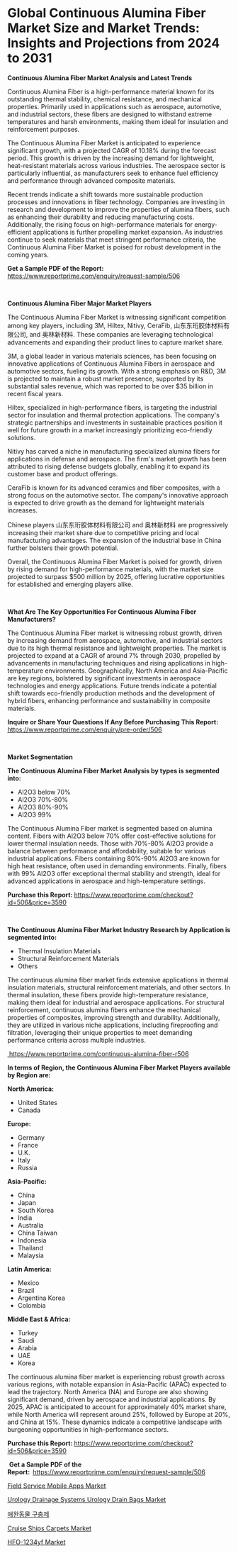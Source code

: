 <p><h1>Global Continuous Alumina Fiber Market Size and Market Trends: Insights and Projections from 2024 to 2031</h1></p><p><strong>Continuous Alumina Fiber Market Analysis and Latest Trends</strong></p>
<p><p>Continuous Alumina Fiber is a high-performance material known for its outstanding thermal stability, chemical resistance, and mechanical properties. Primarily used in applications such as aerospace, automotive, and industrial sectors, these fibers are designed to withstand extreme temperatures and harsh environments, making them ideal for insulation and reinforcement purposes.</p><p>The Continuous Alumina Fiber Market is anticipated to experience significant growth, with a projected CAGR of 10.18% during the forecast period. This growth is driven by the increasing demand for lightweight, heat-resistant materials across various industries. The aerospace sector is particularly influential, as manufacturers seek to enhance fuel efficiency and performance through advanced composite materials.</p><p>Recent trends indicate a shift towards more sustainable production processes and innovations in fiber technology. Companies are investing in research and development to improve the properties of alumina fibers, such as enhancing their durability and reducing manufacturing costs. Additionally, the rising focus on high-performance materials for energy-efficient applications is further propelling market expansion. As industries continue to seek materials that meet stringent performance criteria, the Continuous Alumina Fiber Market is poised for robust development in the coming years.</p></p>
<p><strong>Get a Sample PDF of the Report:&nbsp;</strong> <a href="https://www.reportprime.com/enquiry/request-sample/506">https://www.reportprime.com/enquiry/request-sample/506</a></p>
<p>&nbsp;</p>
<p><strong>Continuous Alumina Fiber Major Market Players</strong></p>
<p><p>The Continuous Alumina Fiber Market is witnessing significant competition among key players, including 3M, Hiltex, Nitivy, CeraFib, 山东东珩胶体材料有限公司, and 奥林新材料. These companies are leveraging technological advancements and expanding their product lines to capture market share.</p><p>3M, a global leader in various materials sciences, has been focusing on innovative applications of Continuous Alumina Fibers in aerospace and automotive sectors, fueling its growth. With a strong emphasis on R&D, 3M is projected to maintain a robust market presence, supported by its substantial sales revenue, which was reported to be over $35 billion in recent fiscal years.</p><p>Hiltex, specialized in high-performance fibers, is targeting the industrial sector for insulation and thermal protection applications. The company's strategic partnerships and investments in sustainable practices position it well for future growth in a market increasingly prioritizing eco-friendly solutions.</p><p>Nitivy has carved a niche in manufacturing specialized alumina fibers for applications in defense and aerospace. The firm's market growth has been attributed to rising defense budgets globally, enabling it to expand its customer base and product offerings.</p><p>CeraFib is known for its advanced ceramics and fiber composites, with a strong focus on the automotive sector. The company's innovative approach is expected to drive growth as the demand for lightweight materials increases. </p><p>Chinese players 山东东珩胶体材料有限公司 and 奥林新材料 are progressively increasing their market share due to competitive pricing and local manufacturing advantages. The expansion of the industrial base in China further bolsters their growth potential.</p><p>Overall, the Continuous Alumina Fiber Market is poised for growth, driven by rising demand for high-performance materials, with the market size projected to surpass $500 million by 2025, offering lucrative opportunities for established and emerging players alike.</p></p>
<p>&nbsp;</p>
<p><strong>What Are The Key Opportunities For Continuous Alumina Fiber Manufacturers?</strong></p>
<p><p>The Continuous Alumina Fiber market is witnessing robust growth, driven by increasing demand from aerospace, automotive, and industrial sectors due to its high thermal resistance and lightweight properties. The market is projected to expand at a CAGR of around 7% through 2030, propelled by advancements in manufacturing techniques and rising applications in high-temperature environments. Geographically, North America and Asia-Pacific are key regions, bolstered by significant investments in aerospace technologies and energy applications. Future trends indicate a potential shift towards eco-friendly production methods and the development of hybrid fibers, enhancing performance and sustainability in composite materials.</p></p>
<p><strong>Inquire or Share Your Questions If Any Before Purchasing This Report:</strong> <a href="https://www.reportprime.com/enquiry/pre-order/506">https://www.reportprime.com/enquiry/pre-order/506</a></p>
<p>&nbsp;</p>
<p><strong>Market Segmentation</strong></p>
<p><strong>The Continuous Alumina Fiber Market Analysis by types is segmented into:</strong></p>
<p><ul><li>Al2O3 below 70%</li><li>Al2O3 70%-80%</li><li>Al2O3 80%-90%</li><li>Al2O3 99%</li></ul></p>
<p><p>The Continuous Alumina Fiber market is segmented based on alumina content. Fibers with Al2O3 below 70% offer cost-effective solutions for lower thermal insulation needs. Those with 70%-80% Al2O3 provide a balance between performance and affordability, suitable for various industrial applications. Fibers containing 80%-90% Al2O3 are known for high heat resistance, often used in demanding environments. Finally, fibers with 99% Al2O3 offer exceptional thermal stability and strength, ideal for advanced applications in aerospace and high-temperature settings.</p></p>
<p><strong>Purchase this Report:&nbsp;</strong><a href="https://www.reportprime.com/checkout?id=506&price=3590">https://www.reportprime.com/checkout?id=506&price=3590</a></p>
<p>&nbsp;</p>
<p><strong>The Continuous Alumina Fiber Market Industry Research by Application is segmented into:</strong></p>
<p><ul><li>Thermal Insulation Materials</li><li>Structural Reinforcement Materials</li><li>Others</li></ul></p>
<p><p>The continuous alumina fiber market finds extensive applications in thermal insulation materials, structural reinforcement materials, and other sectors. In thermal insulation, these fibers provide high-temperature resistance, making them ideal for industrial and aerospace applications. For structural reinforcement, continuous alumina fibers enhance the mechanical properties of composites, improving strength and durability. Additionally, they are utilized in various niche applications, including fireproofing and filtration, leveraging their unique properties to meet demanding performance criteria across multiple industries.</p></p>
<p><a href="https://www.reportprime.com/continuous-alumina-fiber-r506">&nbsp;https://www.reportprime.com/continuous-alumina-fiber-r506</a></p>
<p><strong>In terms of Region, the Continuous Alumina Fiber Market Players available by Region are:</strong></p>
<p>
    <p> <strong> North America: </strong>
        <ul>
            <li>United States</li>
            <li>Canada</li>
        </ul>
        </p> 
    <p> <strong> Europe: </strong>
        <ul>
            <li>Germany</li>
            <li>France</li>
            <li>U.K.</li>
            <li>Italy</li>
            <li>Russia</li>
        </ul>
        </p> 
    <p> <strong> Asia-Pacific: </strong>
        <ul>
            <li>China</li>
            <li>Japan</li>
            <li>South Korea</li>
            <li>India</li>
            <li>Australia</li>
            <li>China Taiwan</li>
            <li>Indonesia</li>
            <li>Thailand</li>
            <li>Malaysia</li>
        </ul>
        </p> 
    <p> <strong> Latin America: </strong>
        <ul>
            <li>Mexico</li>
            <li>Brazil</li>
            <li>Argentina Korea</li>
            <li>Colombia</li>
        </ul>
        </p> 
    <p> <strong> Middle East & Africa: </strong>
        <ul>
            <li>Turkey</li>
            <li>Saudi</li>
            <li>Arabia</li>
            <li>UAE</li>
            <li>Korea</li>
        </ul>
    </p>
    </p>
<p><p>The continuous alumina fiber market is experiencing robust growth across various regions, with notable expansion in Asia-Pacific (APAC) expected to lead the trajectory. North America (NA) and Europe are also showing significant demand, driven by aerospace and industrial applications. By 2025, APAC is anticipated to account for approximately 40% market share, while North America will represent around 25%, followed by Europe at 20%, and China at 15%. These dynamics indicate a competitive landscape with burgeoning opportunities in high-performance sectors.</p></p>
<p><strong>Purchase this Report: </strong><a href="https://www.reportprime.com/checkout?id=506&price=3590">https://www.reportprime.com/checkout?id=506&price=3590</a></p>
<p>&nbsp;<strong>Get a Sample PDF of the Report:&nbsp;&nbsp;</strong><a href="https://www.reportprime.com/enquiry/request-sample/506">https://www.reportprime.com/enquiry/request-sample/506</a></p>
<p><strong></strong></p>
<p><p><a href="https://medium.com/@jakobeblake56/field-service-mobile-apps-market-revolution-2024-2031-market-trends-shaping-the-next-decade-cc96f84803ae">Field Service Mobile Apps Market</a></p><p><a href="https://issuu.com/reportprime-2/docs/urology-drainage-systems-urology-dr_c551fdea3e7f6a">Urology Drainage Systems Urology Drain Bags Market</a></p><p><a href="https://medium.com/@greggibson7876/%EC%95%A0%EC%99%84%EB%8F%99%EB%AC%BC-%EA%B5%AC%EC%B6%A9%EC%A0%9C-%EC%8B%9C%EC%9E%A5-%EA%B8%80%EB%A1%9C%EB%B2%8C-%EC%8B%9C%EC%9E%A5-%EB%8F%99%ED%96%A5-%EB%B0%8F-%EC%8B%9C%EC%9E%A5-%EC%A0%84%EB%A7%9D-2024-2031-10a1230d960d">애완동물 구충제</a></p><p><a href="https://www.linkedin.com/pulse/cruise-ships-carpets-market-overview-global-trends-future-0wnxe?trackingId=tNn556nSSA%2BuyZtnYxRWew%3D%3D">Cruise Ships Carpets Market</a></p><p><a href="https://github.com/mabutironaldo/Market-Research-Report-List-6/blob/main/hfo-1234yf-market.md">HFO-1234yf Market</a></p></p>